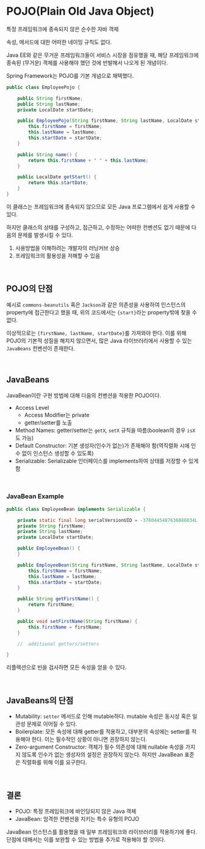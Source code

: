 # POJO(Plain Old Java Object)

특정 프레임워크에 종속되지 않은 순수한 자바 객체

속성, 메서드에 대한 어떠한 네이밍 규칙도 없다.

Java EE와 같은 무거운 프레임워크들이 서비스 시장을 점유했을 때, 해당 프레임워크에 종속된 (무거운) 객체를 사용해야 했던 것에 반발해서 나오게 된 개념이다.

Spring Framework는 POJO를 기본 개념으로 채택했다.

```java
public class EmployeePojo {

    public String firstName;
    public String lastName;
    private LocalDate startDate;

    public EmployeePojo(String firstName, String lastName, LocalDate startDate) {
        this.firstName = firstName;
        this.lastName = lastName;
        this.startDate = startDate;
    }

    public String name() {
        return this.firstName + " " + this.lastName;
    }

    public LocalDate getStart() {
        return this.startDate;
    }
}
```

이 클래스는 프레임워크에 종속되지 않으므로 모든 Java 프로그램에서 쉽게 사용할 수 있다.

하지만 클래스의 상태를 구성하고, 접근하고, 수정하는 어떠한 컨벤션도 없기 때문에 다음의 문제를 발생시킬 수 있다.

1. 사용방법을 이해하려는 개발자의 러닝커브 상승
2. 프레임워크의 활용성을 저해할 수 있음

<br>

## POJO의 단점

예시로 `commons-beanutils` 혹은 `Jackson`과 같은 의존성을 사용하여 인스턴스의 property에 접근한다고 했을 때, 위의 코드에서는 `{start}`라는 property밖에 찾을 수 없다.

이상적으로는 `{firstName, lastName, startDate}`를 가져와야 한다. 이를 위해 POJO의 기본적 성질을 해치지 않으면서, 많은 Java 라이브러리에서 사용할 수 있는 `JavaBeans` 컨벤션이 존재한다.

<br>

## JavaBeans

JavaBean이란 구현 방법에 대해 다음의 컨벤션을 적용한 POJO이다.

- Access Level
  - Access Modifier는 private
  - getter/setter를 노출
- Method Names: getter/setter는 `getX`, `setX` 규칙을 따름(boolean의 경우 `isX`도 가능)
- Default Constructor: 기본 생성자(인수가 없는)가 존재해야 함(역직렬화 시에 인수 없이 인스턴스 생성할 수 있도록)
- Serializable: Serializable 인터페이스를 implements하여 상태를 저장할 수 있게 함

<br>

### JavaBean Example

```java
public class EmployeeBean implements Serializable {

    private static final long serialVersionUID = -3760445487636086034L;
    private String firstName;
    private String lastName;
    private LocalDate startDate;

    public EmployeeBean() {
    }

    public EmployeeBean(String firstName, String lastName, LocalDate startDate) {
        this.firstName = firstName;
        this.lastName = lastName;
        this.startDate = startDate;
    }

    public String getFirstName() {
        return firstName;
    }

    public void setFirstName(String firstName) {
        this.firstName = firstName;
    }

    //  additional getters/setters

}
```

리플렉션으로 빈을 검사하면 모든 속성을 얻을 수 있다.

<br>

## JavaBeans의 단점

- Mutability: `setter` 메서드로 인해 mutable하다. mutable 속성은 동시성 혹은 일관성 문제로 이어질 수 있다.
- Boilerplate: 모든 속성에 대해 getter를 적용하고, 대부분의 속성에는 setter를 적용해야 한다. 이는 필수적인 상황이 아니면 권장하지 않는다.
- Zero-argument Constructor: 객체가 필수 의존성에 대해 nullable 속성을 가지지 않도록 인수가 없는 생성자의 설정은 권장하지 않는다. 하지만 JavaBean 표준은 직렬화를 위해 이를 요구한다.

<br>

## 결론

- POJO: 특정 프레임워크에 바인딩되지 않은 Java 객체
- JavaBean: 엄격한 컨벤션을 지키는 특수 유형의 POJO

JavaBean 인스턴스를 활용했을 때 일부 프레임워크와 라이브러리를 적용하기에 좋다. 단점에 대해서는 이를 보완할 수 있는 방법을 추가로 적용해야 할 것이다.